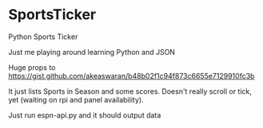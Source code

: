 # SportsTicker
Python Sports Ticker

Just me playing around learning Python and JSON

Huge props to https://gist.github.com/akeaswaran/b48b02f1c94f873c6655e7129910fc3b

It just lists Sports in Season and some scores.  Doesn't really scroll or tick, yet (waiting on rpi and panel availability).

Just run espn-api.py and it should output data
